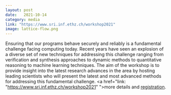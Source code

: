 ```yaml
---
layout: post
date:   2021-10-14
category: media
link: "https://www.sri.inf.ethz.ch/workshop2021"
image: lattice-flow.png
---
```



Ensuring that our programs behave securely and reliably is a fundamental challenge facing computing today. Recent years have seen an explosion of a diverse set of new techniques for addressing this challenge ranging from verification and synthesis approaches to dynamic methods to quantitative reasoning to machine learning techniques. The aim of the workshop is to provide insight into the latest research advances in the area by hosting leading scientists who will present the latest and most advanced methods for addressing this fundamental challenge.
<a href="link: "https://www.sri.inf.ethz.ch/workshop2021"
">more details</a> and <a href="https://ethzurich.eventsair.com/wdsss2021/reg/Site/Register">registration</a>.

